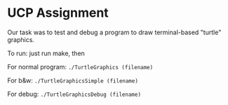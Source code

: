 # UCP Assignment
Our task was to test and debug a program to draw terminal-based "turtle" graphics.

To run: just run make, then

For normal program:
`./TurtleGraphics (filename)`

For b&w:
`./TurtleGraphicsSimple (filename)`

For debug:
`./TurtleGraphicsDebug (filename)`